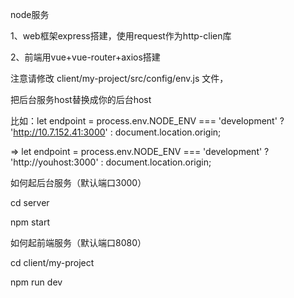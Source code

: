 node服务

1、web框架express搭建，使用request作为http-clien库

2、前端用vue+vue-router+axios搭建

注意请修改 client/my-project/src/config/env.js 文件，

把后台服务host替换成你的后台host

比如：let endpoint = process.env.NODE_ENV === 'development' ? 'http://10.7.152.41:3000' : document.location.origin;

   => let endpoint = process.env.NODE_ENV === 'development' ? 'http://youhost:3000' : document.location.origin;
   
如何起后台服务（默认端口3000）

cd server

npm start

如何起前端服务（默认端口8080）

cd client/my-project

npm run dev